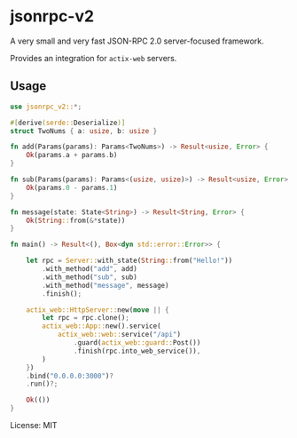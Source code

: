 # jsonrpc-v2

A very small and very fast JSON-RPC 2.0 server-focused framework.

Provides an integration for `actix-web` servers.

## Usage

```rust
use jsonrpc_v2::*;

#[derive(serde::Deserialize)]
struct TwoNums { a: usize, b: usize }

fn add(Params(params): Params<TwoNums>) -> Result<usize, Error> {
    Ok(params.a + params.b)
}

fn sub(Params(params): Params<(usize, usize)>) -> Result<usize, Error> {
    Ok(params.0 - params.1)
}

fn message(state: State<String>) -> Result<String, Error> {
    Ok(String::from(&*state))
}

fn main() -> Result<(), Box<dyn std::error::Error>> {

    let rpc = Server::with_state(String::from("Hello!"))
        .with_method("add", add)
        .with_method("sub", sub)
        .with_method("message", message)
        .finish();

    actix_web::HttpServer::new(move || {
        let rpc = rpc.clone();
        actix_web::App::new().service(
            actix_web::web::service("/api")
                .guard(actix_web::guard::Post())
                .finish(rpc.into_web_service()),
        )
    })
    .bind("0.0.0.0:3000")?
    .run()?;

    Ok(())
}
```

License: MIT
